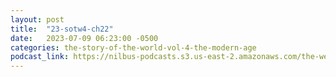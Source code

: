 ```yaml
---
layout: post
title:  "23-sotw4-ch22"
date:   2023-07-09 06:23:00 -0500
categories: the-story-of-the-world-vol-4-the-modern-age
podcast_link: https://nilbus-podcasts.s3.us-east-2.amazonaws.com/the-well-trained-mind/The%20Story%20of%20the%20World%20Vol.%204%20The%20Modern%20Age/23-sotw4-ch22.mp3
---
```

